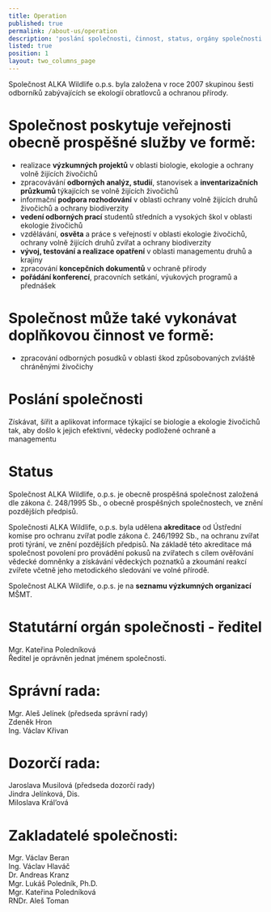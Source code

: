 ```yaml
---
title: Operation
published: true
permalink: /about-us/operation
description: 'poslání společnosti, činnost, status, orgány společnosti'
listed: true
position: 1
layout: two_columns_page
---
```

Společnost ALKA Wildlife o.p.s. byla založena v roce 2007 skupinou šesti odborníků zabývajících se ekologií obratlovců a ochranou přírody.

# Společnost poskytuje veřejnosti obecně prospěšné služby ve formě:

* realizace **výzkumných projektů** v oblasti biologie, ekologie a ochrany volně žijících živočichů
* zpracovávání **odborných analýz, studií**, stanovisek a **inventarizačních průzkumů** týkajících se volně žijících živočichů 
* informační **podpora rozhodování** v oblasti ochrany volně žijících druhů živočichů a ochrany biodiverzity 
* **vedení odborných prací** studentů středních a vysokých škol v oblasti ekologie živočichů 
* vzdělávání, **osvěta** a práce s veřejností v oblasti ekologie živočichů, ochrany volně žijících druhů zvířat a ochrany biodiverzity 
* **vývoj, testování a realizace opatření** v oblasti managementu druhů a krajiny 
* zpracování **koncepčních dokumentů** v ochraně přírody 
* **pořádání konferencí**, pracovních setkání, výukových programů a přednášek 

# Společnost může také vykonávat doplňkovou činnost ve formě:

* zpracování odborných posudků v oblasti škod způsobovaných zvláště chráněnými živočichy

# Poslání společnosti

Získávat, šířit a aplikovat informace týkající se biologie a ekologie živočichů tak, aby došlo k jejich efektivní, vědecky podložené ochraně a managementu

# Status

Společnost ALKA Wildlife, o.p.s. je obecně prospěšná společnost založená dle zákona č. 248/1995 Sb., o obecně prospěšných společnostech, ve znění pozdějších předpisů.

Společnosti ALKA Wildlife, o.p.s. byla udělena **akreditace** od Ústřední komise pro ochranu zvířat podle zákona č. 246/1992 Sb., na ochranu zvířat proti týrání, ve znění pozdějších předpisů. Na základě této akreditace má společnost povolení pro provádění pokusů na zvířatech s cílem ověřování vědecké domněnky a získávání vědeckých poznatků a zkoumání reakcí zvířete včetně jeho metodického sledování ve volné přírodě. 

Společnost ALKA Wildlife, o.p.s. je na **seznamu výzkumných organizací** MŠMT.

# Statutární orgán společnosti - ředitel

Mgr. Kateřina Poledníková\
Ředitel je oprávněn jednat jménem společnosti. 

# Správní rada:

Mgr. Aleš Jelínek (předseda správní rady)\
Zdeněk Hron \
Ing. Václav Křivan

# Dozorčí rada:

Jaroslava Musilová (předseda dozorčí rady)\
Jindra Jelínková, Dis.\
Miloslava Král’ová

# Zakladatelé společnosti:

Mgr. Václav Beran\
Ing. Václav Hlaváč\
Dr. Andreas Kranz\
Mgr. Lukáš Poledník, Ph.D.\
Mgr. Kateřina Poledníková\
RNDr. Aleš Toman
